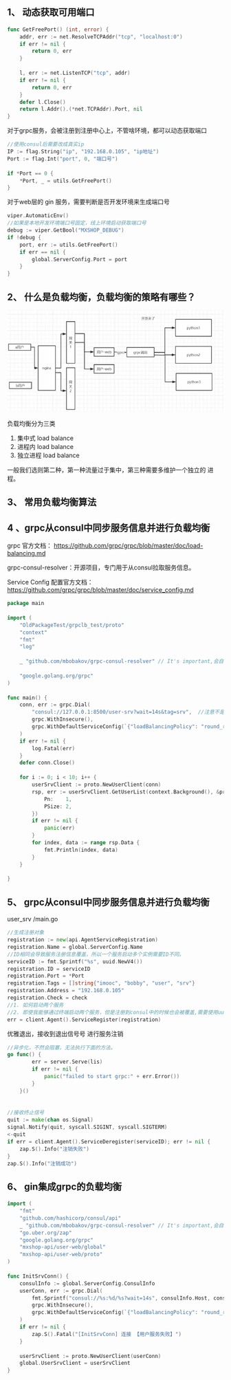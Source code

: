 ## 1、 动态获取可用端口

```go
func GetFreePort() (int, error) {
	addr, err := net.ResolveTCPAddr("tcp", "localhost:0")
	if err != nil {
		return 0, err
	}

	l, err := net.ListenTCP("tcp", addr)
	if err != nil {
		return 0, err
	}
	defer l.Close()
	return l.Addr().(*net.TCPAddr).Port, nil
}
```

对于grpc服务，会被注册到注册中心上，不管啥环境，都可以动态获取端口

```go
//使用consul后需要改成真实ip
IP := flag.String("ip", "192.168.0.105", "ip地址")
Port := flag.Int("port", 0, "端口号")

if *Port == 0 {
    *Port, _ = utils.GetFreePort()
}
```

对于web层的 gin 服务，需要判断是否开发环境来生成端口号

```go
viper.AutomaticEnv()
//如果是本地开发环境端口号固定，线上环境启动获取端口号
debug := viper.GetBool("MXSHOP_DEBUG")
if !debug {
    port, err := utils.GetFreePort()
    if err == nil {
        global.ServerConfig.Port = port
    }
}
```



## 2、 什么是负载均衡，负载均衡的策略有哪些？

![1](img/1.PNG)

负载均衡分为三类

1. 集中式 load balance
2. 进程内 load balance
3. 独立进程 load balance

一般我们选则第二种，第一种流量过于集中，第三种需要多维护一个独立的 进程。



## 3、 常用负载均衡算法

## 4 、grpc从consul中同步服务信息并进行负载均衡

grpc 官方文档： https://github.com/grpc/grpc/blob/master/doc/load-balancing.md

grpc-consul-resolver：开源项目，专门用于从consul拉取服务信息。

Service Config 配置官方文档：https://github.com/grpc/grpc/blob/master/doc/service_config.md

```go
package main

import (
	"OldPackageTest/grpclb_test/proto"
	"context"
	"fmt"
	"log"

	_ "github.com/mbobakov/grpc-consul-resolver" // It's important,会自动执行 init()函数

	"google.golang.org/grpc"
)

func main() {
	conn, err := grpc.Dial(
		"consul://127.0.0.1:8500/user-srv?wait=14s&tag=srv",  //注意不是下划线 user_src,之前写错过
		grpc.WithInsecure(),
		grpc.WithDefaultServiceConfig(`{"loadBalancingPolicy": "round_robin"}`),
	)
	if err != nil {
		log.Fatal(err)
	}
	defer conn.Close()

	for i := 0; i < 10; i++ {
		userSrvClient := proto.NewUserClient(conn)
		rsp, err := userSrvClient.GetUserList(context.Background(), &proto.PageInfo{
			Pn:    1,
			PSize: 2,
		})
		if err != nil {
			panic(err)
		}
		for index, data := range rsp.Data {
			fmt.Println(index, data)
		}
	}

}
```

## 5、 grpc从consul中同步服务信息并进行负载均衡

user_srv /main.go

```go
//生成注册对象
registration := new(api.AgentServiceRegistration)
registration.Name = global.ServerConfig.Name
//ID相同会导致服务注册信息覆盖，所以一个服务启动多个实例需要ID不同。
serviceID := fmt.Sprintf("%s", uuid.NewV4()) 
registration.ID = serviceID
registration.Port = *Port
registration.Tags = []string{"imooc", "bobby", "user", "srv"}
registration.Address = "192.168.0.105"
registration.Check = check
//1. 如何启动两个服务
//2. 即使我能够通过终端启动两个服务，但是注册到consul中的时候也会被覆盖,需要使用uuid生成不同ID
err = client.Agent().ServiceRegister(registration)
```

优雅退出，接收到退出信号号 进行服务注销

```go
//异步化，不然会阻塞，无法执行下面的方法。
go func() {
		err = server.Serve(lis)
		if err != nil {
			panic("failed to start grpc:" + err.Error())
		}
	}()


//接收终止信号
quit := make(chan os.Signal)
signal.Notify(quit, syscall.SIGINT, syscall.SIGTERM)
<-quit
if err = client.Agent().ServiceDeregister(serviceID); err != nil {
    zap.S().Info("注销失败")
}
zap.S().Info("注销成功")
```

## 6、 gin集成grpc的负载均衡

```go
import (
	"fmt"
	"github.com/hashicorp/consul/api"
	_ "github.com/mbobakov/grpc-consul-resolver" // It's important,会自动执行 init()函数
	"go.uber.org/zap"
	"google.golang.org/grpc"
	"mxshop-api/user-web/global"
	"mxshop-api/user-web/proto"
)

func InitSrvConn() {
	consulInfo := global.ServerConfig.ConsulInfo
	userConn, err := grpc.Dial(
		fmt.Sprintf("consul://%s:%d/%s?wait=14s", consulInfo.Host, consulInfo.Port, global.ServerConfig.UserSrvInfo.Name),
		grpc.WithInsecure(),
		grpc.WithDefaultServiceConfig(`{"loadBalancingPolicy": "round_robin"}`),
	)
	if err != nil {
		zap.S().Fatal("[InitSrvConn] 连接 【用户服务失败】")
	}

	userSrvClient := proto.NewUserClient(userConn)
	global.UserSrvClient = userSrvClient
}
```

